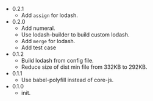 - 0.2.1
	- Add `assign` for lodash.
- 0.2.0
	- Add numeral.
	- Use lodash-builder to build custom lodash.
	- Add `merge` for lodash.
	- Add test case
- 0.1.2
	- Build lodash from config file.
	- Reduce size of dist min file from 332KB to 292KB.
- 0.1.1
	- Use babel-polyfill instead of core-js.
- 0.1.0
	- init.
